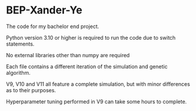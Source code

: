 # BEP-Xander-Ye
The code for my bachelor end project.

Python version 3.10 or higher is required to run the code due to switch statements.

No external libraries other than numpy are required

Each file contains a different iteration of the simulation and genetic algorithm. 

V9, V10 and V11 all feature a complete simulation, but with minor differences as to their purposes.

Hyperparameter tuning performed in V9 can take some hours to complete.
